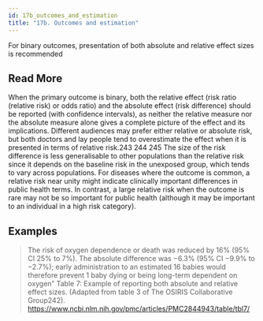```yaml
---
id: 17b_outcomes_and_estimation
title: "17b. Outcomes and estimation"
---
```

For binary outcomes, presentation of both absolute and relative effect sizes is recommended

## Read More

When the primary outcome is binary, both the relative effect (risk ratio (relative risk) or odds ratio) and the absolute effect (risk difference) should be reported (with confidence intervals), as neither the relative measure nor the absolute measure alone gives a complete picture of the effect and its implications. Different audiences may prefer either relative or absolute risk, but both doctors and lay people tend to overestimate the effect when it is presented in terms of relative risk.243 244 245 The size of the risk difference is less generalisable to other populations than the relative risk since it depends on the baseline risk in the unexposed group, which tends to vary across populations. For diseases where the outcome is common, a relative risk near unity might indicate clinically important differences in public health terms. In contrast, a large relative risk when the outcome is rare may not be so important for public health (although it may be important to an individual in a high risk category).

## Examples

> The risk of oxygen dependence or death was reduced by 16% (95% CI 25% to 7%). The absolute difference was −6.3% (95% CI −9.9% to −2.7%); early administration to an estimated 16 babies would therefore prevent 1 baby dying or being long-term dependent on oxygen” Table 7: Example of reporting both absolute and relative effect sizes. (Adapted from table 3 of The OSIRIS Collaborative Group242). https://www.ncbi.nlm.nih.gov/pmc/articles/PMC2844943/table/tbl7/